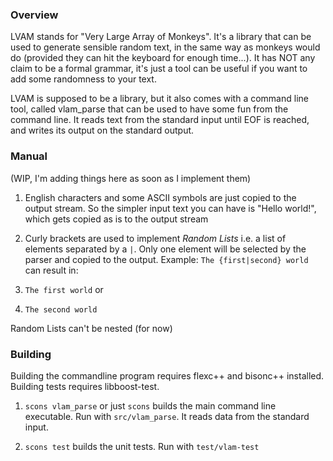 ### Overview
LVAM stands for "Very Large Array of Monkeys". It's a library that can be used to generate sensible random text, in the same way as monkeys would do (provided they can hit the keyboard for enough time...). It has NOT any claim to be a formal grammar, it's just a tool can be useful if you want to add some randomness to your text.

LVAM is supposed to be a library, but it also comes with a command line tool, called vlam_parse that can be used to have some fun from the command line. It reads text from the standard input until EOF is reached, and writes its output on the standard output.

### Manual
(WIP, I'm adding things here as soon as I implement them)

1. English characters and some ASCII symbols are just copied to the output stream. So the simpler input text you can have is "Hello world!", which gets copied as is to the output stream

2. Curly brackets are used to implement _Random Lists_ i.e. a list of elements separated by a `|`. Only one element will be selected by the parser and copied to the output.
Example: `The {first|second} world` can result in:

  1. `The first world` or

  2. `The second world`

Random Lists can't be nested (for now)

### Building
Building the commandline program requires flexc++ and bisonc++ installed. Building tests requires libboost-test.

1. `scons vlam_parse` or just `scons` builds the main command line executable. Run with `src/vlam_parse`. It reads data from the standard input.

2. `scons test` builds the unit tests. Run with `test/vlam-test`

